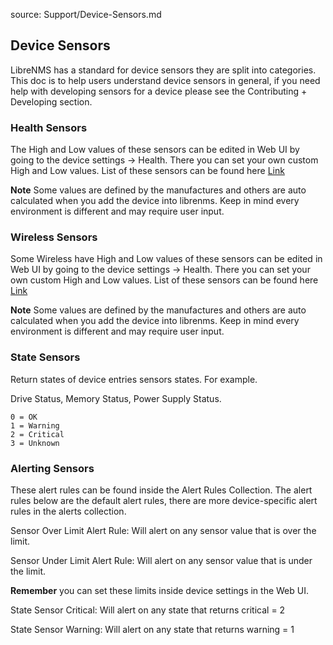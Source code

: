 source: Support/Device-Sensors.md

## Device Sensors 

LibreNMS has a standard for device sensors they are split into categories.
This doc is to help users understand device sensors in general, if you need help with developing sensors for a device please see the Contributing + Developing section. 

### Health Sensors

The High and Low values of these sensors can be edited in Web UI by going to the device settings -> Health. There you can set your own custom
High and Low values. List of these sensors can be found here [Link](../Developing/os/Health-Information.md)

**Note** Some values are defined by the manufactures and others are auto calculated when you add the device into librenms. Keep in mind every environment is different and may require user input.


### Wireless Sensors

Some Wireless have  High and Low values of these sensors can be edited in Web UI by going to the device settings -> Health. There you can set your own custom High and Low values. List of these sensors can be found here [Link](../Developing/os/Wireless-Sensors.md)

**Note** Some values are defined by the manufactures and others are auto calculated when you add the device into librenms. Keep in mind every environment is different and may require user input.

### State Sensors

Return states of device entries sensors states. For example. 

Drive Status, Memory Status, Power Supply Status. 

```
0 = OK
1 = Warning
2 = Critical
3 = Unknown
````

### Alerting Sensors

These alert rules can be found inside the Alert Rules Collection. The alert rules below are
the default alert rules, there are more device-specific alert rules in the alerts collection. 

Sensor Over Limit Alert Rule:  Will alert on any sensor value that is over the limit.

Sensor Under Limit Alert Rule: Will alert on any sensor value that is under the limit.

**Remember** you can set these limits inside device settings in the Web UI.

State Sensor Critical: Will alert on any state that returns critical = 2

State Sensor Warning: Will alert on any state that returns warning = 1
